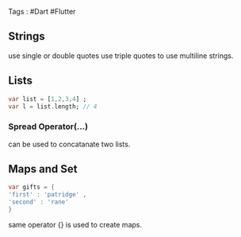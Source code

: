 Tags : #Dart #Flutter 

## Strings
use single or double quotes
use triple quotes to use multiline strings.

## Lists

```dart
var list = [1,2,3,4] ;
var l = list.length; // 4
```

### Spread Operator(...) 
can be used to concatanate two lists.

## Maps and Set
```dart
var gifts = {
'first' : 'patridge' ,
'second' : 'rane'
}
```
same operator {} is used to create maps.
